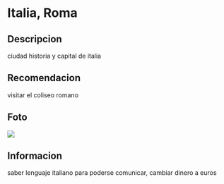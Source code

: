 # Italia, Roma

## Descripcion

ciudad historia y capital de italia

## Recomendacion

visitar el coliseo romano

## Foto
![](https://viajes.nationalgeographic.com.es/medio/2025/02/26/roma_d59824b1_250226111509_1280x853.webp)


## Informacion

saber lenguaje italiano para poderse comunicar, cambiar dinero a euros
